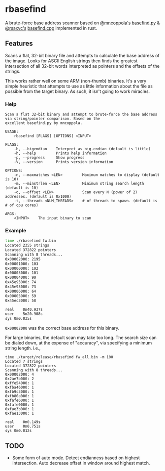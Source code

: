 # rbasefind
A brute-force base address scanner based on [@mncoppola's](https://github.com/mncoppola) [basefind.py](https://github.com/mncoppola/ws30/blob/master/basefind.py) & [@rsaxvc's](https://github.com/rsaxvc) [basefind.cpp](https://github.com/mncoppola/ws30/blob/master/basefind.cpp) implemented in rust.

## Features
Scans a flat, 32-bit binary file and attempts to calculate the base address of the image. Looks for ASCII English strings then finds the greatest intersection of all 32-bit words interpreted as pointers and the offsets of the strings.

This works rather well on some ARM (non-thumb) binaries. It's a very simple heuristic that attempts to use as little information about the file as possible from the target binary. As such, it isn't going to work miracles.

### Help
```
Scan a flat 32-bit binary and attempt to brute-force the base address via string/pointer comparison. Based on the
excellent basefind.py by mncoppola.

USAGE:
    rbasefind [FLAGS] [OPTIONS] <INPUT>

FLAGS:
    -b, --bigendian    Interpret as big-endian (default is little)
    -h, --help         Prints help information
    -p, --progress     Show progress
    -V, --version      Prints version information

OPTIONS:
    -n, --maxmatches <LEN>         Maximum matches to display (default is 10)
    -m, --minstrlen <LEN>          Minimum string search length (default is 10)
    -o, --offset <LEN>             Scan every N (power of 2) addresses. (default is 0x1000)
    -t, --threads <NUM_THREADS>    # of threads to spawn. (default is # of cpu cores)

ARGS:
    <INPUT>    The input binary to scan
```

### Example

```bash
time ./rbasefind fw.bin 
Located 2355 strings
Located 372822 pointers
Scanning with 8 threads...
0x00002000: 2195
0x00001000: 103
0x00000000: 102
0x00003000: 101
0x00004000: 90
0x45e95000: 74
0x45e93000: 73
0x00006000: 64
0x00005000: 59
0x45ec3000: 58

real	0m40.937s
user	5m20.908s
sys	0m0.035s
```

`0x00002000` was the correct base address for this binary.

For large binaries, the default scan may take too long. The search size can be dialed down, at the expense of "accuracy", via specifying a minimum string length. i.e.,

```
time ./target/release/rbasefind fw_all.bin -m 100
Located 7 strings
Located 372822 pointers
Scanning with 8 threads...
0x00002000: 4
0x2ae7b000: 2
0xffe54000: 1
0xfba46000: 1
0xfb9c3000: 1
0xfb80a000: 1
0xfafe6000: 1
0xfafe0000: 1
0xfae3b000: 1
0xfae13000: 1

real	0m0.149s
user	0m0.751s
sys	0m0.012s
```

## TODO
* Some form of auto mode. Detect endianness based on highest intersection. Auto decrease offset in window around highest match.
